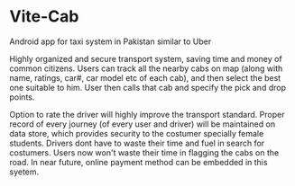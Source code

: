 # Vite-Cab
Android app for taxi system in Pakistan similar to Uber

Highly organized and secure transport system, saving time and money of common citizens. Users can track all the nearby cabs on map (along with name, ratings, car#, car model etc of each cab), and then select the best one suitable to him. User then calls that cab and specify the pick and drop points.

Option to rate the driver will highly improve the transport standard. Proper record of every journey (of every user and driver) will be maintained on data store, which provides security to the costumer specially female students. Drivers dont have to waste their time and fuel in search for costumers. Users now won't waste their time in flagging the cabs on the road. In near future, online payment method can be embedded in this syetem.
